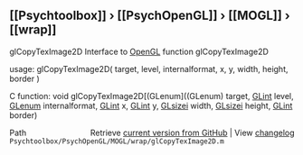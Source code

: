 ## [[Psychtoolbox]] &#8250; [[PsychOpenGL]] &#8250; [[MOGL]] &#8250; [[wrap]]

glCopyTexImage2D  Interface to [OpenGL](OpenGL) function glCopyTexImage2D  
  
usage:  glCopyTexImage2D( target, level, internalformat, x, y, width, height, border )  
  
C function:  void glCopyTexImage2D[(GLenum]((GLenum) target, [GLint](GLint) level, [GLenum](GLenum) internalformat, [GLint](GLint) x, [GLint](GLint) y, [GLsizei](GLsizei) width, [GLsizei](GLsizei) height, [GLint](GLint) border)  




<div class="code_header" style="text-align:right;">
  <span style="float:left;">Path&nbsp;&nbsp;</span> <span class="counter">Retrieve <a href=
  "https://raw.github.com/Psychtoolbox-3/Psychtoolbox-3/beta/Psychtoolbox/PsychOpenGL/MOGL/wrap/glCopyTexImage2D.m">current version from GitHub</a> | View <a href=
  "https://github.com/Psychtoolbox-3/Psychtoolbox-3/commits/beta/Psychtoolbox/PsychOpenGL/MOGL/wrap/glCopyTexImage2D.m">changelog</a></span>
</div>
<div class="code">
  <code>Psychtoolbox/PsychOpenGL/MOGL/wrap/glCopyTexImage2D.m</code>
</div>

